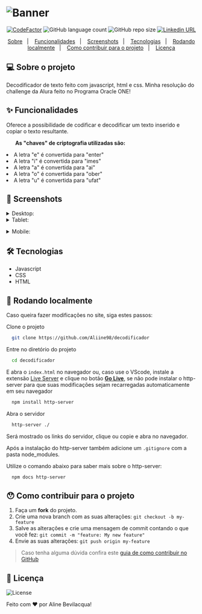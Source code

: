 # ![Banner](https://user-images.githubusercontent.com/90913523/228412079-979cf9b2-b815-4cea-a75e-f2bc058f9947.png)

<div align="center">
  <a href="https://www.codefactor.io/repository/github/aliine98/decodificador"><img src="https://www.codefactor.io/repository/github/aliine98/decodificador/badge" alt="CodeFactor" /></a>
  <img alt="GitHub language count" src="https://img.shields.io/github/languages/count/Aliine98/decodificador?style=flat">
  <img alt="GitHub repo size" src="https://img.shields.io/github/repo-size/Aliine98/decodificador?color=magenta&style=flat">
  <a href="https://www.linkedin.com/in/aline-bevilacqua/"><img alt="Linkedin URL" src="https://img.shields.io/twitter/url?label=Conecte-se comigo&logo=linkedin&style=social&url=https%3A%2F%2Fwww.linkedin.com%2Fin%2Faline-bevilacqua%2F"></a>
</div>

<p align="center">
  <a href="#-sobre-o-projeto">Sobre</a>&nbsp;&nbsp;&nbsp;|&nbsp;&nbsp;&nbsp;
  <a href="#-funcionalidades">Funcionalidades</a>&nbsp;&nbsp;&nbsp;|&nbsp;&nbsp;&nbsp;
  <a href="#-screenshots">Screenshots</a>&nbsp;&nbsp;&nbsp;|&nbsp;&nbsp;&nbsp;
  <a href="#-tecnologias">Tecnologias</a>&nbsp;&nbsp;&nbsp;|&nbsp;&nbsp;&nbsp;
  <a href="#-rodando-localmente">Rodando localmente</a>&nbsp;&nbsp;&nbsp;|&nbsp;&nbsp;&nbsp;
  <a href="#-como-contribuir-para-o-projeto">Como contribuir para o projeto</a>&nbsp;&nbsp;&nbsp;|&nbsp;&nbsp;&nbsp;
  <a href="#-licença">Licença</a>
</p>

## 💻 Sobre o projeto

Decodificador de texto feito com javascript, html e css. Minha resolução do challenge da Alura feito no Programa Oracle ONE!

## ✨ Funcionalidades

<p>Oferece a possibilidade de codificar e decodificar um texto inserido e copiar o texto resultante.</p>
<ul><strong>As "chaves" de criptografia utilizadas são:</strong></ul>
<li>A letra "e" é convertida para "enter"</li>
<li>A letra "i" é convertida para "imes"</li>
<li>A letra "a" é convertida para "ai"</li>
<li>A letra "o" é convertida para "ober"</li>
<li>A letra "u" é convertida para "ufat"</li>

## 🎨 Screenshots

<details><summary>Desktop:</summary>
<img src="https://user-images.githubusercontent.com/90913523/191306451-f8232c67-6c01-4259-98c9-e5afbd459aab.png" width="900"></details>

<details><summary>Tablet:</summary>

<img src="https://user-images.githubusercontent.com/90913523/191306502-7a314618-cf0a-4622-956a-3594401f024c.png" width="600"></details>

<details><summary>Mobile:</summary>

<img src="https://user-images.githubusercontent.com/90913523/191306534-9dcff814-d996-4292-bbf0-a64f8117d258.png" height="1000" ></details>

## 🛠 Tecnologias

- Javascript
- CSS
- HTML


## 🚀 Rodando localmente

Caso queira fazer modificações no site, siga estes passos:

Clone o projeto

```bash
  git clone https://github.com/Aliine98/decodificador
```

Entre no diretório do projeto

```bash
  cd decodificador
```

E abra o <code>index.html</code> no navegador ou, caso use o VScode, instale a extensão [Live Server](https://marketplace.visualstudio.com/items?itemName=ritwickdey.LiveServer) e clique no botão <ins><strong>Go Live</strong></ins>, se não pode instalar o http-server para que suas modificações sejam recarregadas automaticamente em seu navegador

```bash
  npm install http-server
```
Abra o servidor

```bash
  http-server ./
```

Será mostrado os links do servidor, clique ou copie e abra no navegador.
<p>Após a instalação do http-server também adicione um <code>.gitignore</code> com a pasta node_modules.</p>

Utilize o comando abaixo para saber mais sobre o http-server:

```bash
  npm docs http-server
```

## 😯 Como contribuir para o projeto

1. Faça um **fork** do projeto.
2. Crie uma nova branch com as suas alterações: `git checkout -b my-feature`
3. Salve as alterações e crie uma mensagem de commit contando o que você fez: `git commit -m "feature: My new feature"`
4. Envie as suas alterações: `git push origin my-feature`
> Caso tenha alguma dúvida confira este [guia de como contribuir no GitHub](https://github.com/firstcontributions/first-contributions)

## 📝 Licença

![License](https://img.shields.io/github/license/Aliine98/decodificador?style=for-the-badge)

Feito com ❤️ por Aline Bevilacqua!
